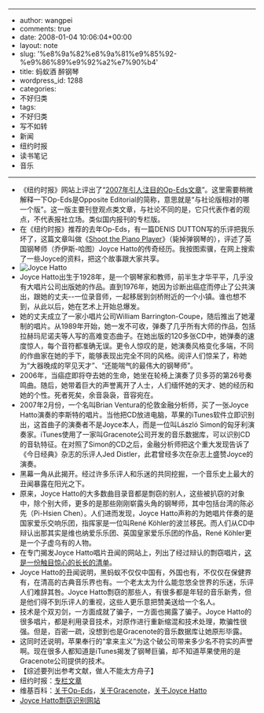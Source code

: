 - --
- author: wangpei
- comments: true
- date: 2008-01-04 10:06:04+00:00
- layout: note
- slug: '%e8%9a%82%e8%9a%81%e9%85%92-%e9%86%89%e9%92%a2%e7%90%b4'
- title: 蚂蚁酒 醉钢琴
- wordpress_id: 1288
- categories:
- 不好归类
- tags:
- 不好归类
- 写不如转
- 新闻
- 纽约时报
- 读书笔记
- 音乐
- --
- 《纽约时报》网站上评出了“[2007年引人注目的Op-Eds文章](http://www.nytimes.com/indexes/2007/12/26/opinion/opinionspecial/index.html)”。这里需要稍微解释一下Op-Eds是Opposite Editorial的简称，意思就是“与社论版相对的哪一个版”。这一版主要刊登观点类文章，与社论不同的是，它只代表作者的观点，不代表报社立场。类似国内报刊的专栏版。
- 在《纽约时报》推荐的去年Op-Eds，有一篇DENIS DUTTON写的乐评把我乐坏了，这篇文章叫做《[Shoot the Piano Player](http://www.nytimes.com/2007/02/26/opinion/26dutton.html?pagewanted=1)》（毙掉弹钢琴的），评述了英国钢琴师（乔伊斯-哈图）Joyce Hatto的传奇经历。我按图索骥，在网上搜索了一些Joyce的资料，把这个故事跟大家共享。
- ![Joyce Hatto](http://photo14.yupoo.com/20080104/175606_996095614_m.jpg)
- Joyce Hatto出生于1928年，是一个钢琴家和教师，前半生才华平平，几乎没有大唱片公司出版她的作品。直到1976年，她因为诊断出癌症而停止了公共演出，跟她的丈夫--一位录音师，一起移居到剑桥附近的一个小镇。谁也想不到，从此以后，她在艺术上开始总爆发。
- 她的丈夫成立了一家小唱片公司William Barrington-Coupe，随后推出了她灌制的唱片。从1989年开始，她一发不可收，弹奏了几乎所有大师的作品，包括拉赫玛尼诺夫等人写的高难变态曲子。在她出版的120多张CD中，她弹奏的速度惊人，每个音符都准确无误。更令人惊叹的是，她演奏风格变化多端，不同的作曲家在她的手下，能够表现出完全不同的风格。阅评人们惊呆了，称她为“大器晚成的罕见天才”、“还能喘气的最伟大的钢琴师”。
- 2006年，当癌症即将夺去她的生命，她坐在轮椅上演奏了贝多芬的第26号奏鸣曲。随后，她带着巨大的声誉离开了人士，人们缅怀她的天才、她的经历和她的个性。死者死矣，余音袅袅，音容宛在。
- 2007年2月份，一个名叫Brian Ventura的伦敦金融分析师，买了一张Joyce Hatto演奏的李斯特的唱片。当他把CD放进电脑，苹果的iTunes软件立即识别出，这首曲子的演奏者不是Joyce本人，而是一位叫László Simon的匈牙利演奏家。iTunes使用了一家叫Gracenote公司开发的音乐数据库，可以识别CD的音轨特征。在对照了Simon的CD之后，金融分析师把这个重大发现告诉了《今日经典》杂志的乐评人Jed Distler，此君曾经多次在杂志上盛赞Joyce的演奏。
- 黑幕一角从此揭开。经过许多乐评人和乐迷的共同挖掘，一个音乐史上最大的丑闻暴露在阳光之下。
- 原来，Joyce Hatto的大多数曲目录音都是剽窃的别人，这些被扒窃的对象中，除个别大师，更多的是那些刚刚崭露头角的钢琴师，其中包括台湾的陈必先（Pi-Hsien Chen）。人们进而发现，Joyce Hatto声称的为她唱片伴奏的是国家爱乐交响乐团，指挥家是一位叫René Köhler的波兰移民。而人们从CD中辩认出那其实是维也纳爱乐乐团、英国皇家爱乐乐团的作品，René Köhler更是一个子虚乌有的人物。
- 在专门揭发Joyce Hatto唱片丑闻的网站上，列出了经过辩认的剽窃唱片，[这是一份触目惊心的长长的清单](http://www.farhanmalik.com/hatto/cdlist.html)。
- Joyce Hatto的丑闻说明，黑蚂蚁不仅仅中国有，外国也有，不仅仅在保健界有，在清高的古典音乐界也有。一个老太太为什么能忽悠全世界的乐迷，乐评人们难辞其咎。Joyce Hatto剽窃的那些人，有很多都是年轻的音乐新秀，但是他们得不到乐评人的重视，这些人更乐意把赞美送给一个名人。
- 技术是个双刃剑，一方面成就了骗子，一方面也揭露了骗子。Joyce Hatto的很多唱片，都是利用录音技术，对原作进行重新缩混和技术处理，欺骗性很强。但是，百密一疏，没想到也是Gracenote的音乐数据库让她原形毕露。
- 这同时还说明，苹果奉行的“拿来主义”为这个破公司带来多少名不符实的声誉啊。现在很多人都知道是iTunes揭发了钢琴巨骗，却不知道苹果使用的是Gracenote公司提供的技术。
- 【综述要列出参考文献，做人不能太方舟子】
- 纽约时报：[专栏文章](http://www.nytimes.com/2007/02/26/opinion/26dutton.html?pagewanted=1)
- 维基百科：[关于Op-Eds](http://en.wikipedia.org/wiki/Op-ed)，[关于Gracenote](http://en.wikipedia.org/wiki/Gracenote)，[关于Joyce Hatto](http://en.wikipedia.org/wiki/Joyce_Hatto)
- [Joyce Hatto剽窃识别网站](http://www.farhanmalik.com/hatto/cdlist.html)
